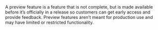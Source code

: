 A preview feature is a feature that is not complete, but is made available before it’s officially in a release so customers can get early access and provide feedback. Preview features aren’t meant for production use and may have limited or restricted functionality.